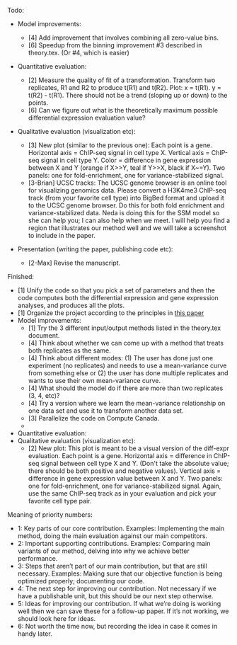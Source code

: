 
Todo:
- Model improvements:
    + [4] Add improvement that involves combining all zero-value bins.
    + [6] Speedup from the binning improvement #3 described in theory.tex. (Or #4, which is easier)
- Quantitative evaluation:
    + [2] Measure the quality of fit of a transformation. Transform two replicates, R1 and R2 to produce t(R1) and t(R2). Plot: x = t(R1). y = t(R2) - t(R1). There should not be a trend (sloping up or down) to the points. 
    + [6] Can we figure out what is the theoretically maximum possible differential expression evaluation value?
- Qualitative evaluation (visualization etc):
    + [3] New plot (similar to the previous one): Each point is a gene. Horizontal axis = ChIP-seq signal in cell type X. Vertical axis = ChIP-seq signal in cell type Y. Color = difference in gene expression between X and Y (orange if X>>Y, teal if Y>>X, black if X~=Y). Two panels: one for fold-enrichment, one for variance-stabilized signal. 
    + [3-Brian] UCSC tracks: The UCSC genome browser is an online tool for visualizing genomics data. Please convert a H3K4me3 ChIP-seq track (from your favorite cell type) into BigBed format and upload it to the UCSC genome browser. Do this for both fold enrichment and variance-stabilized data. Neda is doing this for the SSM model so she can help you; I can also help when we meet. I will help you find a region that illustrates our method well and we will take a screenshot to include in the paper. 

- Presentation (writing the paper, publishing code etc): 
    + [2-Max] Revise the manuscript. 

Finished:
- [1] Unify the code so that you pick a set of parameters and then the code computes both the differential expression and gene expression analyses, and produces all the plots.
- [1] Organize the project according to the principles in [this paper](https://journals.plos.org/ploscompbiol/article?id=10.1371/journal.pcbi.1000424)
- Model improvements:
    + [1] Try the 3 different input/output methods listed in the theory.tex document. 
    + [4] Think about whether we can come up with a method that treats both replicates as the same.
    + [4] Think about different modes: (1) The user has done just one experiment (no replicates) and needs to use a 
    mean-variance curve from something else or (2) the user has done multiple replicates and wants to use 
    their own mean-variance curve.
    + [4] What should the model do if there are more than two replicates (3, 4, etc)?
    + [4] Try a version where we learn the mean-variance relationship on one data set and use it to transform another data set. 
    + [3] Parallelize the code on Compute Canada. 
    + 
- Quantitative evaluation:
- Qualitative evaluation (visualization etc):
    + [2] New plot: This plot is meant to be a visual version of the diff-expr evaluation. Each point is a gene. Horizontal axis = difference in ChIP-seq signal between cell type X and Y. (Don't take the absolute value; there should be both positive and negative values). Vertical axis = difference in gene expression value between X and Y. Two panels: one for fold-enrichment, one for variance-stabilized signal. Again, use the same ChIP-seq track as in your evaluation and pick your favorite cell type pair. 




Meaning of priority numbers:
- 1: Key parts of our core contribution. Examples: Implementing the main method, doing the main evaluation against our main competitors. 
- 2: Important supporting contributions. Examples: Comparing main variants of our method, delving into why we achieve better performance. 
- 3: Steps that aren’t part of our main contribution, but that are still necessary. Examples: Making sure that our objective function is being optimized properly; documenting our code.
- 4: The next step for improving our contribution. Not necessary if we have a publishable unit, but this should be our next step otherwise. 
- 5: Ideas for improving our contribution. If what we’re doing is working well then we can save these for a follow-up paper. If it’s not working, we should look here for ideas. 
- 6: Not worth the time now, but recording the idea in case it comes in handy later. 
